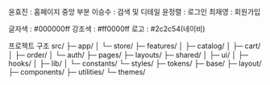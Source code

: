 윤효진 : 홈페이지 중앙 부분
이승수 : 검색 및 디테일
윤정렬 : 로그인
최재영 : 회원가입



글자색 : #000000ff
강조색 : #ff0000ff
로고 : #2c2c54(네이비)

프로젝트 구조
src/
├─ app/
│  └─ store/
├─ features/
│  ├─ catalog/
│  ├─ cart/
│  ├─ order/
│  └─ auth/
├─ pages/
├─ layouts/
├─ shared/
│  ├─ ui/
│  ├─ hooks/
│  ├─ lib/
│  └─ constants/
└─ styles/
   ├─ tokens/
   ├─ base/
   ├─ layout/
   ├─ components/
   ├─ utilities/
   └─ themes/